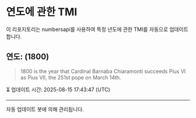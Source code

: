 
# 연도에 관한 TMI

이 리포지토리는 numbersapi를 사용하여 특정 년도에 관한 TMI를 자동으로 업데이트합니다.

## 연도: (1800)
> 1800 is the year that Cardinal Barnaba Chiaramonti succeeds Pius VI as Pius VII, the 251st pope on March 14th.

⏳ 업데이트 시간: 2025-08-15 17:43:47 (UTC)

---
자동 업데이트 봇에 의해 관리됩니다.
